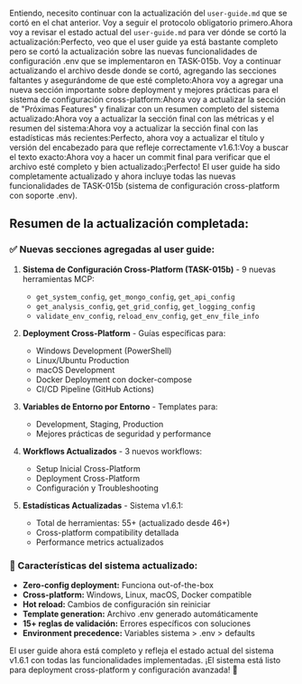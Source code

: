 Entiendo, necesito continuar con la actualización del `user-guide.md` que se cortó en el chat anterior. Voy a seguir el protocolo obligatorio primero.Ahora voy a revisar el estado actual del `user-guide.md` para ver dónde se cortó la actualización:Perfecto, veo que el user guide ya está bastante completo pero se cortó la actualización sobre las nuevas funcionalidades de configuración .env que se implementaron en TASK-015b. Voy a continuar actualizando el archivo desde donde se cortó, agregando las secciones faltantes y asegurándome de que esté completo:Ahora voy a agregar una nueva sección importante sobre deployment y mejores prácticas para el sistema de configuración cross-platform:Ahora voy a actualizar la sección de "Próximas Features" y finalizar con un resumen completo del sistema actualizado:Ahora voy a actualizar la sección final con las métricas y el resumen del sistema:Ahora voy a actualizar la sección final con las estadísticas más recientes:Perfecto, ahora voy a actualizar el título y versión del encabezado para que refleje correctamente v1.6.1:Voy a buscar el texto exacto:Ahora voy a hacer un commit final para verificar que el archivo esté completo y bien actualizado:¡Perfecto! El user guide ha sido completamente actualizado y ahora incluye todas las nuevas funcionalidades de TASK-015b (sistema de configuración cross-platform con soporte .env). 

## Resumen de la actualización completada:

### **✅ Nuevas secciones agregadas al user guide:**

1. **Sistema de Configuración Cross-Platform (TASK-015b)** - 9 nuevas herramientas MCP:
   - `get_system_config`, `get_mongo_config`, `get_api_config`
   - `get_analysis_config`, `get_grid_config`, `get_logging_config`
   - `validate_env_config`, `reload_env_config`, `get_env_file_info`

2. **Deployment Cross-Platform** - Guías específicas para:
   - Windows Development (PowerShell)
   - Linux/Ubuntu Production
   - macOS Development
   - Docker Deployment con docker-compose
   - CI/CD Pipeline (GitHub Actions)

3. **Variables de Entorno por Entorno** - Templates para:
   - Development, Staging, Production
   - Mejores prácticas de seguridad y performance

4. **Workflows Actualizados** - 3 nuevos workflows:
   - Setup Inicial Cross-Platform
   - Deployment Cross-Platform
   - Configuración y Troubleshooting

5. **Estadísticas Actualizadas** - Sistema v1.6.1:
   - Total de herramientas: 55+ (actualizado desde 46+)
   - Cross-platform compatibility detallada
   - Performance metrics actualizados

### **🎯 Características del sistema actualizado:**

- **Zero-config deployment:** Funciona out-of-the-box
- **Cross-platform:** Windows, Linux, macOS, Docker compatible
- **Hot reload:** Cambios de configuración sin reiniciar
- **Template generation:** Archivo .env generado automáticamente
- **15+ reglas de validación:** Errores específicos con soluciones
- **Environment precedence:** Variables sistema > .env > defaults

El user guide ahora está completo y refleja el estado actual del sistema v1.6.1 con todas las funcionalidades implementadas. ¡El sistema está listo para deployment cross-platform y configuración avanzada! 🚀
